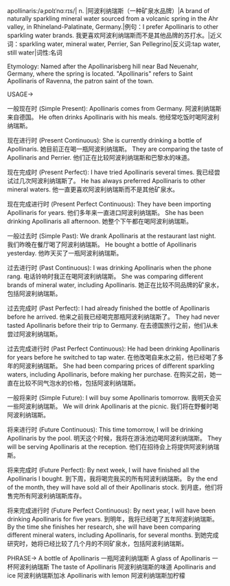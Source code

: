 apollinaris:/əˌpɒlɪˈnɑːrɪs/| n. |阿波利纳瑞斯（一种矿泉水品牌）|A brand of naturally sparkling mineral water sourced from a volcanic spring in the Ahr valley, in Rhineland-Palatinate, Germany.|例句：I prefer Apollinaris to other sparkling water brands. 我更喜欢阿波利纳瑞斯而不是其他品牌的苏打水。|近义词：sparkling water, mineral water, Perrier, San Pellegrino|反义词:tap water, still water|词性:名词

Etymology: Named after the  Apollinarisberg hill near Bad Neuenahr, Germany, where the spring is located.  "Apollinaris" refers to Saint Apollinaris of Ravenna, the patron saint of the town.

USAGE->

一般现在时 (Simple Present):
Apollinaris comes from Germany.  阿波利纳瑞斯来自德国。
He often drinks Apollinaris with his meals. 他经常吃饭时喝阿波利纳瑞斯。

现在进行时 (Present Continuous):
She is currently drinking a bottle of Apollinaris. 她目前正在喝一瓶阿波利纳瑞斯。
They are comparing the taste of Apollinaris and Perrier. 他们正在比较阿波利纳瑞斯和巴黎水的味道。

现在完成时 (Present Perfect):
I have tried Apollinaris several times. 我已经尝试过几次阿波利纳瑞斯了。
He has always preferred Apollinaris to other mineral waters. 他一直更喜欢阿波利纳瑞斯而不是其他矿泉水。

现在完成进行时 (Present Perfect Continuous):
They have been importing Apollinaris for years. 他们多年来一直进口阿波利纳瑞斯。
She has been drinking Apollinaris all afternoon. 她整个下午都在喝阿波利纳瑞斯。

一般过去时 (Simple Past):
We drank Apollinaris at the restaurant last night. 我们昨晚在餐厅喝了阿波利纳瑞斯。
He bought a bottle of Apollinaris yesterday. 他昨天买了一瓶阿波利纳瑞斯。

过去进行时 (Past Continuous):
I was drinking Apollinaris when the phone rang. 电话铃响时我正在喝阿波利纳瑞斯。
She was comparing different brands of mineral water, including Apollinaris.  她正在比较不同品牌的矿泉水，包括阿波利纳瑞斯。


过去完成时 (Past Perfect):
I had already finished the bottle of Apollinaris before he arrived. 他来之前我已经喝完那瓶阿波利纳瑞斯了。
They had never tasted Apollinaris before their trip to Germany. 在去德国旅行之前，他们从未尝过阿波利纳瑞斯。


过去完成进行时 (Past Perfect Continuous):
He had been drinking Apollinaris for years before he switched to tap water.  在他改喝自来水之前，他已经喝了多年的阿波利纳瑞斯。
She had been comparing prices of different sparkling waters, including Apollinaris, before making her purchase. 在购买之前，她一直在比较不同气泡水的价格，包括阿波利纳瑞斯。

一般将来时 (Simple Future):
I will buy some Apollinaris tomorrow. 我明天会买一些阿波利纳瑞斯。
We will drink Apollinaris at the picnic. 我们将在野餐时喝阿波利纳瑞斯。

将来进行时 (Future Continuous):
This time tomorrow, I will be drinking Apollinaris by the pool. 明天这个时候，我将在游泳池边喝阿波利纳瑞斯。
They will be serving Apollinaris at the reception. 他们在招待会上将提供阿波利纳瑞斯。

将来完成时 (Future Perfect):
By next week, I will have finished all the Apollinaris I bought.  到下周，我将喝完我买的所有阿波利纳瑞斯。
By the end of the month, they will have sold all of their Apollinaris stock. 到月底，他们将售完所有阿波利纳瑞斯库存。


将来完成进行时 (Future Perfect Continuous):
By next year, I will have been drinking Apollinaris for five years. 到明年，我将已经喝了五年阿波利纳瑞斯。
By the time she finishes her research, she will have been comparing different mineral waters, including Apollinaris, for several months.  到她完成研究时，她将已经比较了几个月的不同矿泉水，包括阿波利纳瑞斯。


PHRASE->
A bottle of Apollinaris  一瓶阿波利纳瑞斯
A glass of Apollinaris  一杯阿波利纳瑞斯
The taste of Apollinaris  阿波利纳瑞斯的味道
Apollinaris and ice  阿波利纳瑞斯加冰
Apollinaris with lemon  阿波利纳瑞斯加柠檬
